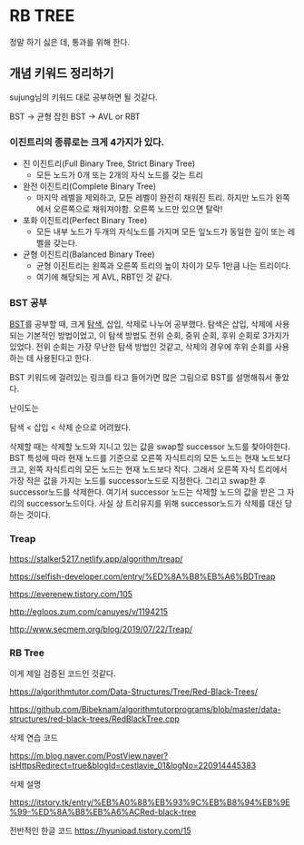 # RB TREE

정말 하기 싫은 데, 통과를 위해 한다.

## 개념 키워드 정리하기

sujung님의 키워드 대로 공부하면 될 것같다.

BST -> 균형 잡힌 BST -> AVL or RBT

### 이진트리의 종류로는 크게 4가지가 있다.

- 진 이진트리(Full Binary Tree, Strict Binary Tree)
    - 모든 노드가 0개 또는 2개의 자식 노드를 갖는 트리
- 완전 이진트리(Complete Binary Tree)
    - 마지막 레벨을 제외하고, 모든 레벨이 완전히 채워진 트리. 하지만 노드가 왼쪽에서 오른쪽으로 채워져야함. 오른쪽 노드만 있으면 탈락!
- 포화 이진트리(Perfect Binary Tree)
    - 모든 내부 노드가 두개의 자식노드를 가지며 모든 잎노드가 동일한 깊이 또는 레벨을 갖는다.
- 균형 이진트리(Balanced Binary Tree)
    - 균형 이진트리는 왼쪽과 오른쪽 트리의 높이 차이가 모두 1만큼 나는 트리이다.
    - 여기에 해당되는 게 AVL, RBT인 것 같다.

### BST 공부

[BST](https://yoongrammer.tistory.com/71?category=956616)를 공부할 때, 크게 [탐색](https://yoongrammer.tistory.com/70?category=956616), 삽입, 삭제로 나누어 공부했다. 탐색은 삽입, 삭제에 사용되는 기본적인 방법이었고, 이 탐색 방법도 전위 순회, 중위 순회, 후위 순회로 3가지가 있었다. 전위 순회는 가장 무난한 탐색 방법인 것같고, 삭제의 경우에 후위 순회를 사용하는 데 사용된다고 한다.

BST 키워드에 걸려있는 링크를 타고 들어가면 많은 그림으로 BST를 설명해줘서 좋았다.

난이도는

탐색 < 삽입 < 삭제 순으로 어려웠다.

삭제할 때는 삭제할 노드와 지니고 있는 값을 swap할 successor 노드를 찾아야한다. BST 특성에 따라 현재 노드를 기준으로 오른쪽 자식트리의 모든 노드는 현재 노드보다 크고, 왼쪽 자식트리의 모든 노드는 현재 노드보다 작다. 그래서 오른쪽 자식 트리에서 가장 작은 값을 가지는 노드를 successor노드로 지정한다. 그리고 swap한 후 successor노드를 삭제한다. 여기서 successor 노드는 삭제할 노드의 값을 받은 그 자리의 successor노드이다. 사실 상 트리유지를 위해 successor노드가 삭제를 대신 당하는 것이다.

### Treap

https://stalker5217.netlify.app/algorithm/treap/

https://selfish-developer.com/entry/%ED%8A%B8%EB%A6%BDTreap

https://everenew.tistory.com/105

http://egloos.zum.com/canuyes/v/1194215

http://www.secmem.org/blog/2019/07/22/Treap/

### RB Tree

이게 제일 검증된 코드인 것같다.

https://algorithmtutor.com/Data-Structures/Tree/Red-Black-Trees/

https://github.com/Bibeknam/algorithmtutorprograms/blob/master/data-structures/red-black-trees/RedBlackTree.cpp

삭제 연습 코드

https://m.blog.naver.com/PostView.naver?isHttpsRedirect=true&blogId=cestlavie_01&logNo=220914445383

삭제 설명

https://itstory.tk/entry/%EB%A0%88%EB%93%9C%EB%B8%94%EB%9E%99-%ED%8A%B8%EB%A6%ACRed-black-tree

전반적인 한글 코드
https://hyunipad.tistory.com/15